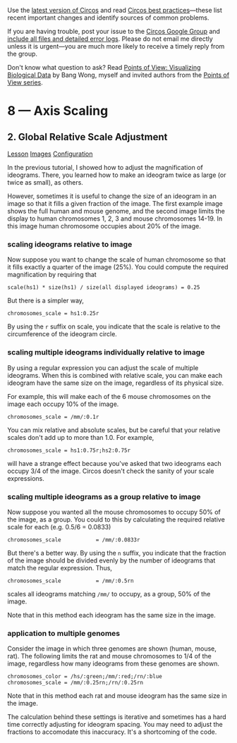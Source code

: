 Use the [latest version of Circos](/software/download/circos/) and read
[Circos best
practices](/documentation/tutorials/reference/best_practices/)—these list
recent important changes and identify sources of common problems.

If you are having trouble, post your issue to the [Circos Google
Group](https://groups.google.com/group/circos-data-visualization) and [include
all files and detailed error logs](/support/support/). Please do not email me
directly unless it is urgent—you are much more likely to receive a timely
reply from the group.

Don't know what question to ask? Read [Points of View: Visualizing Biological
Data](https://www.nature.com/nmeth/journal/v9/n12/full/nmeth.2258.html) by
Bang Wong, myself and invited authors from the [Points of View
series](https://mk.bcgsc.ca/pointsofview).

# 8 — Axis Scaling

## 2\. Global Relative Scale Adjustment

[Lesson](/documentation/tutorials/scaling/global_relative_scale/lesson)
[Images](/documentation/tutorials/scaling/global_relative_scale/images)
[Configuration](/documentation/tutorials/scaling/global_relative_scale/configuration)

In the previous tutorial, I showed how to adjust the magnification of
ideograms. There, you learned how to make an ideogram twice as large (or twice
as small), as others.

However, sometimes it is useful to change the size of an ideogram in an image
so that it fills a given fraction of the image. The first example image shows
the full human and mouse genome, and the second image limits the display to
human chromosomes 1, 2, 3 and mouse chromosomes 14-19. In this image human
chromosome occupies about 20% of the image.

### scaling ideograms relative to image

Now suppose you want to change the scale of human chromosome so that it fills
exactly a quarter of the image (25%). You could compute the required
magnification by requiring that

    
    
    scale(hs1) * size(hs1) / size(all displayed ideograms) = 0.25
    

But there is a simpler way,

    
    
    chromosomes_scale = hs1:0.25r
    

By using the `r` suffix on scale, you indicate that the scale is relative to
the circumference of the ideogram circle.

### scaling multiple ideograms individually relative to image

By using a regular expression you can adjust the scale of multiple ideograms.
When this is combined with relative scale, you can make each ideogram have the
same size on the image, regardless of its physical size.

For example, this will make each of the 6 mouse chromosomes on the image each
occupy 10% of the image.

    
    
    chromosomes_scale = /mm/:0.1r
    

You can mix relative and absolute scales, but be careful that your relative
scales don't add up to more than 1.0. For example,

    
    
    chromosomes_scale = hs1:0.75r;hs2:0.75r
    

will have a strange effect because you've asked that two ideograms each occupy
3/4 of the image. Circos doesn't check the sanity of your scale expressions.

### scaling multiple ideograms as a group relative to image

Now suppose you wanted all the mouse chromosomes to occupy 50% of the image,
as a group. You could to this by calculating the required relative scale for
each (e.g. 0.5/6 = 0.0833)

    
    
    chromosomes_scale           = /mm/:0.0833r
    

But there's a better way. By using the `n` suffix, you indicate that the
fraction of the image should be divided evenly by the number of ideograms that
match the regular expression. Thus,

    
    
    chromosomes_scale           = /mm/:0.5rn
    

scales all ideograms matching `/mm/` to occupy, as a group, 50% of the image.

Note that in this method each ideogram has the same size in the image.

### application to multiple genomes

Consider the image in which three genomes are shown (human, mouse, rat). The
following limits the rat and mouse chromosomes to 1/4 of the image, regardless
how many ideograms from these genomes are shown.

    
    
    chromosomes_color = /hs/:green;/mm/:red;/rn/:blue
    chromosomes_scale = /mm/:0.25rn;/rn/:0.25rn
    

Note that in this method each rat and mouse ideogram has the same size in the
image.

The calculation behind these settings is iterative and sometimes has a hard
time correctly adjusting for ideogram spacing. You may need to adjust the
fractions to accomodate this inaccuracy. It's a shortcoming of the code.

